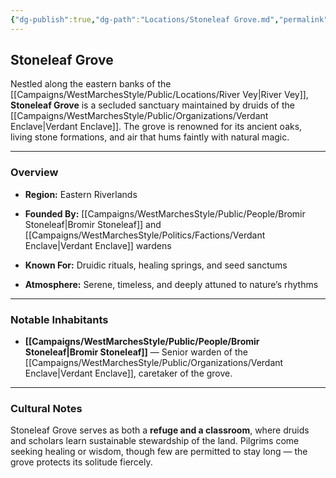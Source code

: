 ```yaml
---
{"dg-publish":true,"dg-path":"Locations/Stoneleaf Grove.md","permalink":"/locations/stoneleaf-grove/","tags":["location","sword-coast"],"dgShowFileTree":true}
---
```


## **Stoneleaf Grove**

Nestled along the eastern banks of the [[Campaigns/WestMarchesStyle/Public/Locations/River Vey\|River Vey]], **Stoneleaf Grove** is a secluded sanctuary maintained by druids of the [[Campaigns/WestMarchesStyle/Public/Organizations/Verdant Enclave\|Verdant Enclave]]. The grove is renowned for its ancient oaks, living stone formations, and air that hums faintly with natural magic.

---

### Overview

- **Region:** Eastern Riverlands
    
- **Founded By:** [[Campaigns/WestMarchesStyle/Public/People/Bromir Stoneleaf\|Bromir Stoneleaf]] and [[Campaigns/WestMarchesStyle/Politics/Factions/Verdant Enclave\|Verdant Enclave]] wardens
    
- **Known For:** Druidic rituals, healing springs, and seed sanctums
    
- **Atmosphere:** Serene, timeless, and deeply attuned to nature’s rhythms
    

---

### Notable Inhabitants

- **[[Campaigns/WestMarchesStyle/Public/People/Bromir Stoneleaf\|Bromir Stoneleaf]]** — Senior warden of the [[Campaigns/WestMarchesStyle/Public/Organizations/Verdant Enclave\|Verdant Enclave]], caretaker of the grove.
    

---

### Cultural Notes

Stoneleaf Grove serves as both a **refuge and a classroom**, where druids and scholars learn sustainable stewardship of the land. Pilgrims come seeking healing or wisdom, though few are permitted to stay long — the grove protects its solitude fiercely.